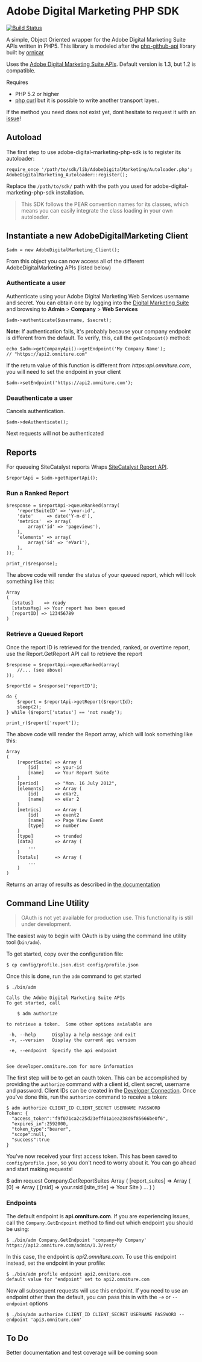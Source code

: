 # Adobe Digital Marketing PHP SDK
[![Build Status](https://secure.travis-ci.org/Adobe-Digital-Marketing/adobe-digital-marketing-php-sdk.png)](http://travis-ci.org/Adobe-Digital-Marketing/adobe-digital-marketing-php-sdk)

A simple, Object Oriented wrapper for the Adobe Digital Marketing Suite APIs written in PHP5.
This library is modeled after the [php-github-api](https://github.com/ornicar/php-github-api) library built by [ornicar](https://github.com/ornicar)

Uses the [Adobe Digital Marketing Suite APIs](http://developer.omniture.com/en_US/documentation). Default version is 1.3, but 1.2 is compatible.

Requires

 * PHP 5.2 or higher
 * [php curl](http://php.net/manual/en/book.curl.php) but it is possible to write another transport layer..

If the method you need does not exist yet, dont hesitate to request it with an [issue](http://github.com/Adobe-Digital-Marketing/adobe-digital-marketing-php-sdk/issues)!

## Autoload

The first step to use adobe-digital-marketing-php-sdk is to register its autoloader:

    require_once '/path/to/sdk/lib/AdobeDigitalMarketing/Autoloader.php';
    AdobeDigitalMarketing_Autoloader::register();

Replace the `/path/to/sdk/` path with the path you used for adobe-digital-marketing-php-sdk installation.

> This SDK follows the PEAR convention names for its classes, which means you can easily integrate the class loading in your own autoloader.

## Instantiate a new AdobeDigitalMarketing Client

    $adm = new AdobeDigitalMarketing_Client();

From this object you can now access all of the different AdobeDigitalMarketing APIs (listed below)

### Authenticate a user

Authenticate using your Adobe Digital Marketing Web Services username and secret.  You can obtain one by logging into the [Digital Marketing Suite](https://my.omniture.com) and browsing to **Admin** > **Company** > **Web Services**

    $adm->authenticate($username, $secret);

**Note**: If authentication fails, it's probably because your company endpoint is different from the default.  To verify, this, call the `getEndpoint()` method:

    echo $adm->getCompanyApi()->getEndpoint('My Company Name');
    // "https://api2.omniture.com"

If the return value of this function is different from *https:api.omniture.com*, you will need to set the endpoint in your client

    $adm->setEndpoint('https://api2.omniture.com');

### Deauthenticate a user

Cancels authentication.

    $adm->deAuthenticate();

Next requests will not be authenticated

## Reports

For queueing SiteCatalyst reports
Wraps [SiteCatalyst Report API](http://developer.omniture.com/en_US/documentation/sitecatalyst-reporting).

    $reportApi = $adm->getReportApi();

### Run a Ranked Report

    $response = $reportApi->queueRanked(array(
        'reportSuiteID' => 'your-id',
        'date'     => date('Y-m-d'),
        'metrics'  => array(
            array('id' => 'pageviews'),
        ),
        'elements' => array(
            array('id' => 'eVar1'),
        ),
    ));

    print_r($response);

The above code will render the status of your queued report, which will look something like this:

    Array
    (
      [status]    => ready
      [statusMsg] => Your report has been queued
      [reportID] => 123456789
    )

### Retrieve a Queued Report

Once the report ID is retrieved for the trended, ranked, or overtime report, use the Report.GetReport API call to retrieve the report

    $response = $reportApi->queueRanked(array(
        //... (see above)
    ));

    $reportId = $response['reportID'];

    do {
        $report = $reportApi->getReport($reportId);
        sleep(2);
    } while ($report['status'] == 'not ready');

    print_r($report['report']);

The above code will render the Report array, which will look something like this:

    Array
    (
        [reportSuite] => Array (
            [id]      => your-id
            [name]    => Your Report Suite
        )
        [period]      => "Mon. 16 July 2012",
        [elements]    => Array (
            [id]      => eVar2,
            [name]    => eVar 2
        )
        [metrics]     => Array (
            [id]      => event2
            [name]    => Page View Event
            [type]    => number
        )
        [type]        => trended
        [data]        => Array (
            ...
        )
        [totals]      => Array (
            ...
        )
    )

Returns an array of results as described in [the documentation](https://developer.omniture.com/en_US/documentation/sitecatalyst-reporting/r-reportqueueresponse)

## Command Line Utility

> OAuth is not yet available for production use.  This functionality is still under development.

The easiest way to begin with OAuth is by using the command line utility tool (`bin/adm`).

To get started, copy over the configuration file:

    $ cp config/profile.json.dist config/profile.json

Once this is done, run the `adm` command to get started

    $ ./bin/adm

    Calls the Adobe Digital Marketing Suite APIs
    To get started, call

        $ adm authorize

    to retrieve a token.  Some other options avialable are

     -h, --help      Display a help message and exit
     -v, --version   Display the current api version

     -e, --endpoint  Specify the api endpoint


    See developer.omniture.com for more information

The first step will be to get an oauth token.  This can be accomplished by providing the `authorize` command with a client id, client secret, username and password.  Client IDs can be created in the [Developer Connection](https://developer.omniture.com/en_US/devcenter/applications).  Once you've done this, run the `authorize` command to receive a token:

    $ adm authorize CLIENT_ID CLIENT_SECRET USERNAME PASSWORD
    Token: {
      "access_token":"f9f071ca2c25d23eff01a1ea238d6f85666be0f6",
      "expires_in":2592000,
      "token_type":"bearer",
      "scope":null,
      "success":true
    }

You've now received your first access token.  This has been saved to `config/profile.json`, so you don't need to worry about it.  You can go ahead and start making requests!

   $ adm request Company.GetReportSuites
   Array
   (
       [report_suites] => Array
           (
               [0] => Array
                   (
                       [rsid] => your.rsid
                       [site_title] => Your Site
                   )
               ...
           )
   )


### Endpoints

The default endpoint is **api.omniture.com**.  If you are experiencing issues, call the `Company.GetEndpoint` method to find out which endpoint you should be using:

    $ ./bin/adm Company.GetEndpoint 'company=My Company'
    https://api2.omniture.com/admin/1.3/rest/

In this case, the endpoint is *api2.omniture.com*.  To use this endpoint instead, set the endpoint in your profile:

    $ ./bin/adm profile endpoint api2.omniture.com
    default value for "endpoint" set to api2.omniture.com

Now all subsequent requests will use this endpoint.  If you need to use an endpoint other than the default, you can pass this in with the `-e` or `--endpoint` options

    $ ./bin/adm authorize CLIENT_ID CLIENT_SECRET USERNAME PASSWORD --endpoint 'api3.omniture.com'

## To Do

Better documentation and test coverage will be coming soon
